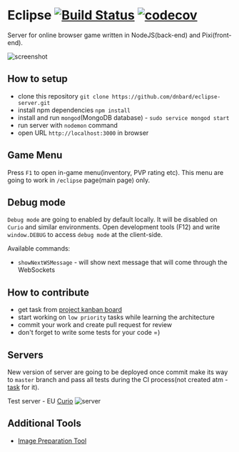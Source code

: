 # Eclipse [![Build Status](https://travis-ci.org/dnbard/eclipse-server.svg?branch=master)](https://travis-ci.org/dnbard/eclipse-server) [![codecov](https://codecov.io/gh/dnbard/eclipse-server/branch/master/graph/badge.svg)](https://codecov.io/gh/dnbard/eclipse-server)


Server for online browser game written in NodeJS(back-end) and Pixi(front-end).

![screenshot](https://raw.githubusercontent.com/dnbard/eclipse-server/master/presentation/01.png)

## How to setup

* clone this repository `git clone https://github.com/dnbard/eclipse-server.git`
* install npm dependencies `npm install`
* install and run `mongod`(MongoDB database) - `sudo service mongod start`
* run server with `nodemon` command
* open URL `http://localhost:3000` in browser

## Game Menu

Press `F1` to open in-game menu(inventory, PVP rating etc). This menu are going to work in `/eclipse` page(main page) only. 

## Debug mode

`Debug mode` are going to enabled by default locally. It will be disabled on `Curio` and similar environments. Open development tools (F12) and write `window.DEBUG` to access `debug mode` at the client-side.

Available commands:
* `showNextWSMessage` - will show next message that will come through the WebSockets

## How to contribute

* get task from [project kanban board](https://github.com/dnbard/eclipse-server/projects/1)
* start working on `low priority` tasks while learning the architecture
* commit your work and create pull request for review
* don't forget to write some tests for your code =)

## Servers

New version of server are going to be deployed once commit make its way to `master` branch and pass all tests during the CI process(not created atm - [task](https://github.com/dnbard/eclipse-server/issues/5) for it).

Test server - EU [Curio](https://curio.herokuapp.com/) ![server](https://curio.herokuapp.com/server/badge)

## Additional Tools

* [Image Preparation Tool](https://github.com/dnbard/eclipse-image-process)
